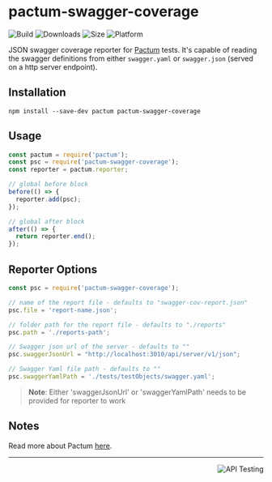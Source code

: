 # pactum-swagger-coverage

![Build](https://github.com/leelaprasadv/pactum-swagger-coverage/workflows/Build/badge.svg?branch=main)
![Downloads](https://img.shields.io/npm/dt/pactum-swagger-coverage)
![Size](https://img.shields.io/bundlephobia/minzip/pactum-swagger-coverage)
![Platform](https://img.shields.io/node/v/pactum)

JSON swagger coverage reporter for [Pactum](https://www.npmjs.com/package/pactum) tests. It's capable of reading the swagger definitions from either `swagger.yaml` or `swagger.json` (served on a http server endpoint).

## Installation

```shell
npm install --save-dev pactum pactum-swagger-coverage
```

## Usage

```javascript
const pactum = require('pactum');
const psc = require('pactum-swagger-coverage');
const reporter = pactum.reporter;

// global before block
before(() => {
  reporter.add(psc);
});

// global after block
after(() => {
  return reporter.end();
});
```

## Reporter Options

```javascript
const psc = require('pactum-swagger-coverage');

// name of the report file - defaults to "swagger-cov-report.json"
psc.file = 'report-name.json';

// folder path for the report file - defaults to "./reports"
psc.path = './reports-path';

// Swagger json url of the server - defaults to ""
psc.swaggerJsonUrl = "http://localhost:3010/api/server/v1/json";

// Swagger Yaml file path - defaults to ""
psc.swaggerYamlPath = './tests/testObjects/swagger.yaml';

```

> **Note**: Either 'swaggerJsonUrl' or 'swaggerYamlPath' needs to be provided for reporter to work


## Notes

Read more about Pactum [here](https://www.npmjs.com/package/pactum).


----------------------------------------------------------------------------------------------------------------

<a href="https://github.com/ASaiAnudeep/pactum/wiki" >
  <img src="https://img.shields.io/badge/NEXT-Pactum-blue" alt="API Testing" align="right" style="display: inline;" />
</a>
